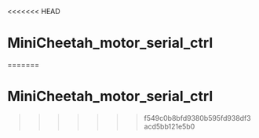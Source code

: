 <<<<<<< HEAD
# MiniCheetah_motor_serial_ctrl
=======
# MiniCheetah_motor_serial_ctrl
>>>>>>> f549c0b8bfd9380b595fd938df3acd5bb121e5b0
